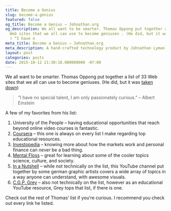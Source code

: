 ```yaml
---
title: Become a Genius
slug: become-a-genius
featured: false
og_title: Become a Genius – Johnathan.org
og_description: We all want to be smarter. Thomas Oppong put together a list of 33
  Web sites that we all can use to become geniuses . (He did, but it was taken down
  ) “I have n
meta_title: Become a Genius – Johnathan.org
meta_description: A hand-crafted technology product by Johnathan Lyman
layout: post
categories: posts
date: 2015-10-12 21:30:18.000000000 -07:00
---
```


We all want to be smarter. Thomas Oppong put together a list of 33 Web sites that we all can use to become geniuses. (He did, but it was [taken down](https://lumendatabase.org/notices/11700921#))

> “I have no special talent, I am only passionately curious.” – Albert Einstein

A few of my favorites from his list:

1. University of the People – having educational opportunities that reach beyond online video courses is fantastic.
2. [Coursera](https://www.coursera.org/) – this one is always on every list I make regarding top educational resources.
3. [Investopedia](http://www.investopedia.com/) – knowing more about how the markets work and personal finance can _never_ be a bad thing.
4. [Mental Floss](http://mentalfloss.com/) – great for learning about some of the cooler topics science, culture, and society.
5. [In a Nutshell](https://www.youtube.com/channel/UCsXVk37bltHxD1rDPwtNM8Q) – while not technically on the list, this YouTube channel put together by some german graphic artists covers a wide array of topics in a way anyone can understand, with awesome visuals.
6. [C.G.P. Grey](https://www.youtube.com/channel/UC2C_jShtL725hvbm1arSV9w) – also not technically on the list, however as an educational YouTube resource, Grey tops that list, if there is one.

Check out the rest of Thomas’ list if you’re curious. I recommend you check out every link he listed.

